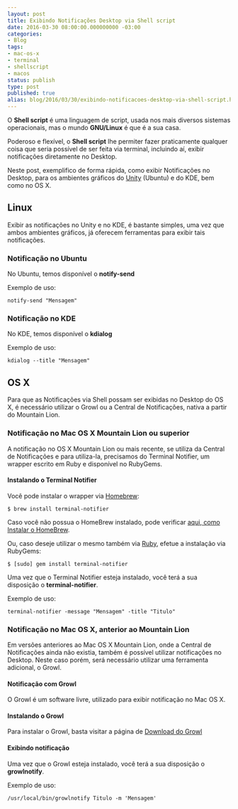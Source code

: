 ```yaml
---
layout: post
title: Exibindo Notificações Desktop via Shell script
date: 2016-03-30 08:00:00.000000000 -03:00
categories:
- Blog
tags:
- mac-os-x
- terminal
- shellscript
- macos
status: publish
type: post
published: true
alias: blog/2016/03/30/exibindo-notificacoes-desktop-via-shell-script.html
---
```


O **Shell script** é uma linguagem de script, usada nos mais diversos sistemas operacionais, mas o mundo **GNU/Linux** é que é a sua casa.

Poderoso e flexível, o **Shell script** lhe permiter fazer praticamente qualquer coisa que seria possível de ser feita via terminal, incluindo aí, exibir notificações diretamente no Desktop.

Neste post, exemplifico de forma rápida, como exibir Notificações no Desktop, para os ambientes gráficos do [Unity](https://unity.ubuntu.com/) (Ubuntu) e do KDE, bem como no OS X.


## Linux

Exibir as notificações no Unity e no KDE, é bastante simples, uma vez que ambos ambientes gráficos, já oferecem ferramentas para exibir tais notificações.


### Notificação no Ubuntu

No Ubuntu, temos disponível o **notify-send**

Exemplo de uso:

~~~ shell
notify-send "Mensagem"
~~~

### Notificação no KDE

No KDE, temos disponível o **kdialog**

Exemplo de uso:

~~~ shell
kdialog --title "Mensagem"
~~~

## OS X

Para que as Notificações via Shell possam ser exibidas no Desktop do OS X, é necessário utilizar o Growl ou a Central de Notificações, nativa a partir do Mountain Lion.


### Notificação no Mac OS X Mountain Lion ou superior

A notificação no OS X Mountain Lion ou mais recente, se utiliza da Central de Notificações e para utiliza-la, precisamos do Terminal Notifier, um wrapper escrito em Ruby e disponível no RubyGems.


#### Instalando o Terminal Notifier

Você pode instalar o wrapper via [Homebrew](https://github.com/Homebrew/homebrew):

~~~ shell
$ brew install terminal-notifier
~~~

Caso você não possua o HomeBrew instalado, pode verificar [aqui, como Instalar o HomeBrew](http://www.maiconschmitz.com.br/blog/2015/01/09/instalando-o-gerenciador-de-pacotes-brew).

Ou, caso deseje utilizar o mesmo também via [Ruby](https://github.com/alloy/terminal-notifier/tree/master/Ruby), efetue a instalação via RubyGems:

~~~ shell
$ [sudo] gem install terminal-notifier
~~~

Uma vez que o Terminal Notifier esteja instalado, você terá a sua disposição o **terminal-notifier**.

Exemplo de uso:

~~~ shell
terminal-notifier -message "Mensagem" -title "Titulo"
~~~

### Notificação no Mac OS X, anterior ao Mountain Lion

Em versões anteriores ao Mac OS X Mountain Lion, onde a Central de Notificações ainda não existia, também é possível utilizar notificações no Desktop.
Neste caso porém, será necessário utilizar uma ferramenta adicional, o Growl.


#### Notificação com Growl

O Growl é um software livre, utilizado para exibir notificação no Mac OS X.


#### Instalando o Growl

Para instalar o Growl, basta visitar a página de [Download do Growl](http://growl.info/downloads)

#### Exibindo notificação

Uma vez que o Growl esteja instalado, você terá a sua disposição o **growlnotify**.

Exemplo de uso:

~~~ shell
/usr/local/bin/growlnotify Titulo -m 'Mensagem'
~~~
